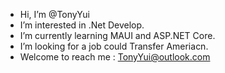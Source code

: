 -  Hi, I’m @TonyYui
-  I’m interested in .Net Develop.
-  I’m currently learning MAUI and ASP.NET Core.
-  I’m looking for a job could Transfer Ameriacn.
-  Welcome to reach me : TonyYui@outlook.com

<!---
TonyYui/TonyYui is a ✨ special ✨ repository because its `README.md` (this file) appears on your GitHub profile.
You can click the Preview link to take a look at your changes.
--->

